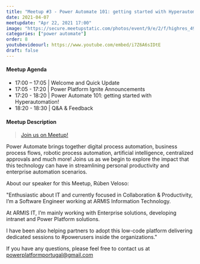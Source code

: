 ```yaml
---
title: "Meetup #3 - Power Automate 101: getting started with Hyperautomation!"
date: 2021-04-07
meetupdate: "Apr 22, 2021 17:00"
image: "https://secure.meetupstatic.com/photos/event/9/e/2/f/highres_495580495.jpeg"
categories: ["power automate"]
order: 8
youtubevideourl: https://www.youtube.com/embed/i7Z6A6sIDtE
draft: false
---
```


#### Meetup Agenda

* 17:00 – 17:05 | Welcome and Quick Update
* 17:05 - 17:20 | Power Platform Ignite Announcements
* 17:20 - 18:20 | Power Automate 101: getting started with Hyperautomation!
* 18:20 - 18:30 | Q&A & Feedback

#### Meetup Description

> [Join us on Meetup!](https://www.meetup.com/pt-BR/power_platform_portugal/events/277419189/)

Power Automate brings together digital process automation, business process flows, robotic process automation, artificial intelligence, centralized approvals and much more! Joins us as we begin to explore the impact that this technology can have in streamlining personal productivity and enterprise automation scenarios.

About our speaker for this Meetup, Rúben Veloso:

"Enthusiastic about IT and currently focused in Collaboration & Productivity, I’m a Software Engineer working at ARMIS Information Technology.

At ARMIS IT, I’m mainly working with Enterprise solutions, developing intranet and Power Platform solutions.

I have been also helping partners to adopt this low-code platform delivering dedicated sessions to #powerusers inside the organizations."

If you have any questions, please feel free to contact us at powerplatformportugal@gmail.com